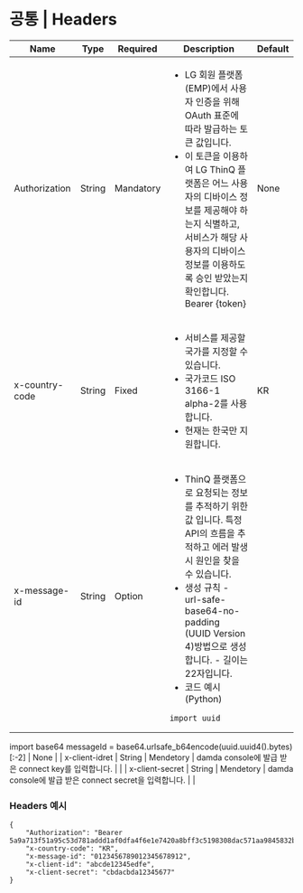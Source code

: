 # 공통 | Headers

| Name            | Type   | Required  | Description                                                                                                                                                                                                                                                                                                              | Default |
| --------------- | ------ | --------- | ------------------------------------------------------------------------------------------------------------------------------------------------------------------------------------------------------------------------------------------------------------------------------------------------------------------------ | ------- |
| Authorization   | String | Mandatory | <ul><li>LG 회원 플랫폼(EMP)에서 사용자 인증을 위해 OAuth 표준에 따라 발급하는 토큰 값입니다.</li><li>이 토큰을 이용하여 LG ThinQ 플랫폼은 어느 사용자의 디바이스 정보를 제공해야 하는지 식별하고, 서비스가 해당 사용자의 디바이스 정보를 이용하도록 승인 받았는지 확인합니다. Bearer {token}</li></ul>                                                                                                                      | None    |
| x-country-code  | String | Fixed     | <ul><li>서비스를 제공할 국가를 지정할 수 있습니다.</li><li>국가코드 ISO 3166-1 alpha-2를 사용합니다.</li><li>현재는 한국만 지원합니다.</li></ul>                                                                                                                                                                                                                | KR      |
| x-message-id    | String | Option    | <ul><li>ThinQ 플랫폼으로 요청되는 정보를 추적하기 위한 값 입니다. 특정 API의 흐름을 추적하고 에러 발생 시 원인을 찾을 수 있습니다.</li><li>생성 규칙 - url-safe-base64-no-padding (UUID Version 4)방법으로 생성합니다. - 길이는 22자입니다.</li><li>코드 예시 (Python)</li></ul><pre><code>import uuid
import base64
messageId = base64.urlsafe_b64encode(uuid.uuid4().bytes)[:-2]</code></pre> | None    |
| x-client-idret  | String | Mendetory | damda console에 발급 받은 connect key를 입력합니다.                                                                                                                                                                                                                                                                                 |         |
| x-client-secret | String | Mendetory | damda console에 발급 받은 connect secret을 입력합니다.                                                                                                                                                                                                                                                                              |         |

### Headers 예시

```
{
    "Authorization": "Bearer 5a9a713f51a95c53d781addd1af0dfa4f6e1e7420a8bff3c5198308dac571aa9845832b8d29bbe1f04deec2d35229c6d",
    "x-country-code": "KR",
    "x-message-id": "0123456789012345678912",
    "x-client-id": "abcde12345edfe",
    "x-client-secret": "cbdacbda12345677"
}
```
